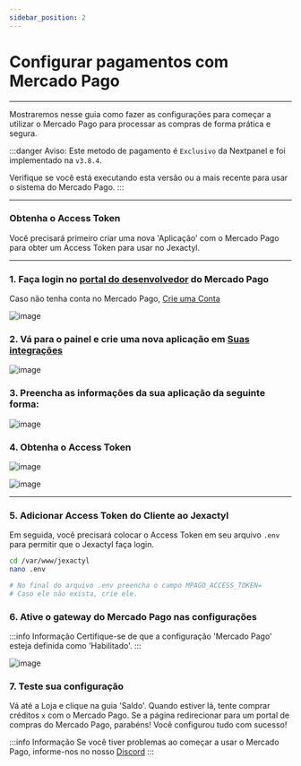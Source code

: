 ```yaml
---
sidebar_position: 2
---
```


# Configurar pagamentos com Mercado Pago

***

Mostraremos nesse guia como fazer as configurações para começar a utilizar o Mercado Pago
para processar as compras de forma prática e segura.

:::danger Aviso:
Este metodo de pagamento é `Exclusivo` da Nextpanel e foi implementado na `v3.8.4`.

Verifique se você está executando esta versão ou a mais recente para usar o sistema do Mercado Pago.
:::

***

### Obtenha o Access Token

Você precisará primeiro criar uma nova 'Aplicação' com o Mercado Pago para obter um Access Token
para usar no Jexactyl.

***

### 1. Faça login no [portal do desenvolvedor](https://www.mercadopago.com.br/developers/panel/app) do Mercado Pago

Caso não tenha conta no Mercado Pago, [Crie uma Conta](https://www.mercadopago.com.br/hub/registration/landing)

![image](https://github.com/Next-Panel/Docs/assets/30575805/1183ce43-04e1-492f-bfc3-f0c678ab2865)

### 2. Vá para o painel e crie uma nova aplicação em [Suas integrações](https://www.mercadopago.com.br/developers/panel/app)

![image](https://github.com/Next-Panel/Docs/assets/30575805/510bfa90-55e1-4b79-a55b-dca398ce374e)

### 3. Preencha as informações da sua aplicação da seguinte forma:

![image](https://github.com/Next-Panel/Docs/assets/30575805/33673f6c-605b-482d-87a9-f73f939bc483)


### 4. Obtenha o Access Token

![image](https://github.com/Next-Panel/Docs/assets/30575805/83d4d56b-6cd7-4a6c-a647-113b57d5f873)


![image](https://github.com/Next-Panel/Docs/assets/30575805/b072392a-316b-4f13-a629-3ba203d9633c)



***

### 5. Adicionar Access Token do Cliente ao Jexactyl
Em seguida, você precisará colocar o Access Token em seu arquivo `.env` para permitir que o Jexactyl faça login.

```bash
cd /var/www/jexactyl
nano .env

# No final do arquivo .env preencha o campo MPAGO_ACCESS_TOKEN=
# Caso ele não exista, crie ele.
```

### 6. Ative o gateway do Mercado Pago nas configurações

:::info Informação
Certifique-se de que a configuração 'Mercado Pago' esteja definida como 'Habilitado'.
:::

![image](https://github.com/Next-Panel/Docs/assets/30575805/0a52d5d2-dce4-45f6-b3ae-f063ab573858)

### 7. Teste sua configuração

Vá até a Loja e clique na guia 'Saldo'. Quando estiver lá, tente comprar créditos `x` com o Mercado Pago.
Se a página redirecionar para um portal de compras do Mercado Pago, parabéns! Você configurou tudo com sucesso!

:::info Informação
Se você tiver problemas ao começar a usar o Mercado Pago, informe-nos no nosso [Discord](https://discord.gg/8r7n7mU33R)
:::
